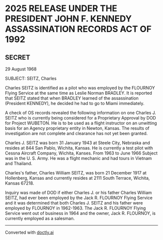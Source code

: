 # 2025 RELEASE UNDER THE PRESIDENT JOHN F. KENNEDY ASSASSINATION RECORDS ACT OF 1992

## SECRET

29 August 1968

SUBJECT: SEITZ, Charles

Charles SEITZ is identified as a pilot who was employed by the FLOURNOY Flying Service at the same time as Leslie Norman BRADLEY. It is reported that SEITZ stated that when BRADLEY learned of the assassination (President KENNEDY), he decided he had to go to Miami immediately.

A check of OS records revealed the following information on one Charles J. SEITZ who is currently being considered for a Proprietary Approval by DOD for Project WUBETON. He is to be used as a flight instructor on an unwitting basis for an Agency proprietary entity in Newton, Kansas. The results of investigation are not complete and clearance has not yet been granted.

Charles J. SEITZ was born 31 January 1943 at Steele City, Nebraska and resides at 844 San Pablo, Wichita, Kansas. He is currently a test pilot with Cessna Aircraft Company, Wichita, Kanses. From 1963 to June 1966 Subject was in the U. S. Army. He was a flight mechanic and had tours in Vietnam and Thailand.

Charles's father, Charles William SEITZ, was born 21 December 1917 at Hollenberg, Kansas and currently resides at 2111 South Terrace, Wichita, Kansas 67218.

Inquiry was made of DOD if either Charles J. or his father Charles William SEITZ, had ever been employed by the Jack R. FLOURNOY Flying Service and it was determined that both Charles J. SEITZ and his father were employed by FLOURNOY in 1962-1963. The Jack R. FLOURNOY Flying Service went out of business in 1964 and the owner, Jack R. FLOURNOY, is currently employed as a salesman.


---
Converted with [doctly.ai](https://doctly.ai)
